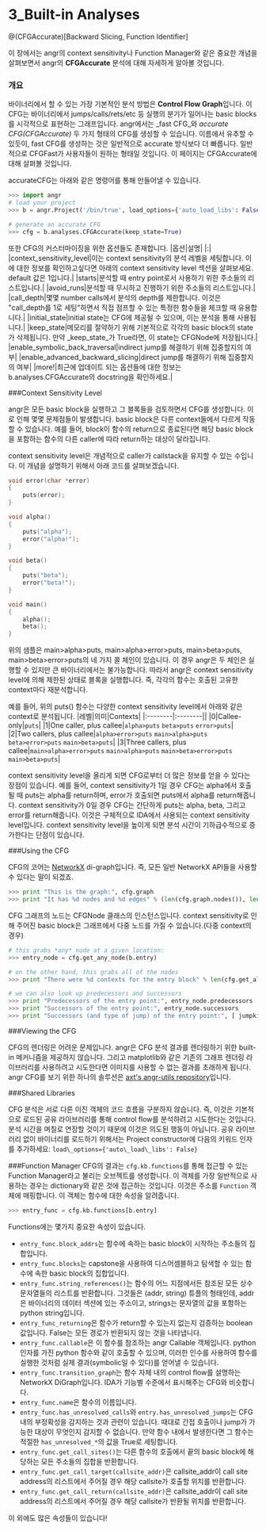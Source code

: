 
# 3_Built-in Analyses

@(CFGAccurate)[Backward Slicing, Function Identifier]

이 장에서는 angr의 context sensitivity나  Function Manager와 같은 중요한 개념을 살펴보면서  angr의 **CFGAccurate** 분석에 대해 자세하게 알아볼 것입니다.

### 개요

바이너리에서 할 수 있는 가장 기본적인 분석 방법은 **Control Flow Graph**입니다. 이 CFG는 바이너리에서 jumps/calls/rets/etc 등 실행의 분기가 일어나는 basic blocks를 시각적으로 표현하는 그래프입니다.
angr에서는 _fast CFG_와 _accurate CFG(CFGAccurate)_ 두 가지 형태의 CFG를 생성할 수 있습니다.  이름에서 유추할 수 있듯이, fast CFG를 생성하는 것은 일반적으로 accurate 방식보다 더 빠릅니다. 일반적으로 CFGFast가 사용자들이 원하는 형태일 것입니다. 이 페이지는 CFGAccurate에 대해 살펴볼 것입니다.

accurateCFG는 아래와 같은 명령어를 통해 만들어낼 수 있습니다.

```python
>>> import angr
# load your project
>>> b = angr.Project('/bin/true', load_options={'auto_load_libs': False})

# generate an accurate CFG
>>> cfg = b.analyses.CFGAccurate(keep_state=True)
```
또한 CFG의 커스터마이징을 위한 옵션들도 존재합니다.
|옵션|설명|
|:|
|context_sensitivity_level|이는 context sensitivity의 분석 레벨을 세팅합니다. 이에 대한 정보를 확인하고싶다면 아래의 context sensitivity level 섹션을 살펴보세요. default 값은 1입니다.|
|starts|분석할 때 entry point로서 사용하기 위한 주소들의 리스트입니다.|
|avoid_runs|분석할 때 무시하고 진행하기 위한 주소들의 리스트입니다.|
|call_depth|몇몇 number calls에서 분석의 depth를 제한합니다. 이것은 "call\_depth를 1로 세팅"하면서 직접 점프할 수 있는 특정한 함수들을 체크할 때 유용합니다.|
|initial_state|initial state는 CFG에 제공될 수 있으며, 이는 분석을 통해 사용됩니다.|
|keep_state|메모리를 절약하기 위해 기본적으로 각각의 basic block의 state가 삭제됩니다. 만약 _keep\_state_가 True라면, 이 state는 CFGNode에 저장됩니다.|
|enable_symbolic_back_traversal|indirect jump를 해결하기 위해 집중할지의 여부|
|enable_advanced_backward_slicing|direct jump를 해결하기 위해 집중할지의 여부|
|more!|최근에 업데이트 되는 옵션들에 대한 정보는 b.analyses.CFGAccurate의 docstring을 확인하세요.|

###Context Sensitivity Level

angr은 모든 basic block을 실행하고 그 블록들을 검토하면서 CFG를 생성합니다. 이로 인해 몇몇 문제점들이 발생합니다.  basic block은 다른 context들에서 다르게 작동할 수 있습니다.  예를 들어, block이 함수의 return으로 종료된다면 해당 basic block을 포함하는 함수의 다른 caller에 따라 return하는 대상이 달라집니다.

context sensitivity level은 개념적으로 caller가 callstack을 유지할 수 있는 수입니다. 이 개념을 설명하기 위해서 아래 코드를 살펴보겠습니다.

```cpp
void error(char *error)
{
    puts(error);
}

void alpha()
{
    puts("alpha");
    error("alpha!");
}

void beta()
{
    puts("beta");
    error("beta!");
}

void main()
{
    alpha();
    beta();
}
```

위의 샘플은 main>alpha>puts, main>alpha>error>puts, main>beta>puts,  main>beta>error>puts의 네 가지 콜 체인이 있습니다. 이 경우 angr은 두 체인은 실행할 수 있지만 큰 바이너리에서는 불가능합니다. 따라서 angr은 context sensitivity level에 의해 제한된 상태로 블록을 실행합니다. 즉, 각각의 함수는 호출된 고유한 context마다 재분석합니다.

예를 들어, 위의 puts() 함수는 다양한 context sensitivity level에서 아래와 같은 context로 분석됩니다.
|레벨|의미|Contexts|
|:--------|:--------||
|0|Callee-only|`puts`|
|1|One caller, plus callee|`alpha>puts` `beta>puts` `error>puts`|
|2|Two callers, plus callee|`alpha>error>puts` `main>alpha>puts` `beta>error>puts` `main>beta>puts`|
|3|Three callers, plus callee|`main>alpha>error>puts` `main>alpha>puts` `main>beta>error>puts` `main>beta>puts`|

context sensitivity level을 올리게 되면 CFG로부터 더 많은 정보를 얻을 수 있다는 장점이 있습니다. 예를 들어, context sensitivity가 1일 경우 CFG는 alpha에서 호출될 때 puts는 alpha를 return하며, error가 호출되면 puts에서 alpha를 return해줍니다. context sensitivity가 0일 경우 CFG는 간단하게 puts는 alpha, beta, 그리고 error를 return해줍니다. 이것은 구체적으로 IDA에서 사용되는 context sensitivity level입니다. context sensitivity level을 높이게 되면 분석 시간이 기하급수적으로 증가한다는 단점이 있습니다.

###Using the CFG

CFG의 코어는 [NetworkX](https://networkx.github.io/) di-graph입니다. 즉, 모든 일반 NetworkX API들을 사용할 수 있다는 말이 되겠죠.

```python
>>> print "This is the graph:", cfg.graph
>>> print "It has %d nodes and %d edges" % (len(cfg.graph.nodes()), len(cfg.graph.edges()))
```

CFG 그래프의 노드는 CFGNode 클래스의 인스턴스입니다. context sensitivity로 인해 주어진 basic block은 그래프에서 다중 노드를 가질 수 있습니다.(다중 context의 경우)

```python
# this grabs *any* node at a given location:
>>> entry_node = cfg.get_any_node(b.entry)

# on the other hand, this grabs all of the nodes
>>> print "There were %d contexts for the entry block" % len(cfg.get_all_nodes(b.entry))

# we can also look up predecessors and successors
>>> print "Predecessors of the entry point:", entry_node.predecessors
>>> print "Successors of the entry point:", entry_node.successors
>>> print "Successors (and type of jump) of the entry point:", [ jumpkind + " to " + str(node.addr) for node,jumpkind in cfg.get_successors_and_jumpkind(entry_node) ]
```

###Viewing the CFG

CFG의 렌더링은 어려운 문제입니다. angr은 CFG 분석 결과를 렌더링하기 위한 built-in 메커니즘을 제공하지 않습니다. 그리고 matplotlib와 같은 기존의 그래프 렌더링 라이브러리를 사용하려고 시도한다면 이미지를 사용할 수 없는 결과를 초래하게 됩니다.
angr CFG를 보기 위한 하나의 솔루션은 [axt's angr-utils repository](https://github.com/axt/angr-utils)입니다.

###Shared Libraries

CFG 분석은 서로 다른 이진 객체의 코드 흐름을 구분하지 않습니다. 즉, 이것은 기본적으로 로드된 공유 라이브러리를 통해 control flow를 분석하려고 시도한다는 것입니다. 분석 시간을 며칠로 연장할 것이기 때문에 이것은 의도된 행동이 아닙니다. 공유 라이브러리 없이 바이너리를 로드하기 위해서는 Project constructor에 다음의 키워드 인자를 추가하세요: `load\_options={'auto\_load\_libs': False}`

###Function Manager
CFG의 결과는 `cfg.kb.functions`를 통해 접근할 수 있는 Function Manager라고 불리는 오브젝트를 생성합니다. 이 객체를 가장 일반적으로 사용하는 경우는 dictionary와 같은 것에 접근하는 것입니다. 이것은 주소를 `Function` 객체에 매핑합니다. 이 객체는 함수에 대한 속성을 알려줍니다.

```python
>>> entry_func = cfg.kb.functions[b.entry]
```

Functions에는 몇가지 중요한 속성이 있습니다.
* `entry_func.block_addrs`는 함수에 속하는 basic block이 시작하는 주소들의 집합입니다.
* `entry_func.blocks`는 capstone을 사용하여 디스어셈블하고 탐색할 수 있는 함수에 속한 basic block의 집합입니다.
* `entry_func.string_references()`는 함수의 어느 지점에서든 참조된 모든 상수 문자열들의 리스트를 반환합니다. 그것들은 (addr, string) 튜플의 형태인데, addr은 바이너리의 데이터 섹션에 있는 주소이고, strings는 문자열의 값을 포함하는 python string입니다.
* `entry_func_returning`은 함수가 return할 수 있는지 없는지 검증하는 boolean 값입니다. False는 모든 경로가 반환되지 않는 것을 나타냅니다.
* `entry_func.callable`은 이 함수를 참조하는 angr Callable 객체입니다. python 인자를 가진 python 함수와 같이 호출할 수 있으며, 이러한 인수를 사용하여 함수를 실행한 것처럼 실제 결과(symbolic일 수 있다)를 얻어낼 수 있습니다.
* `entry_func.transition_graph`는 함수 자체 내의 control flow를 설명하는 NetworkX DiGraph입니다. IDA가 기능별 수준에서 표시해주는 CFG와 비슷합니다.
* `entry_func.name`은 함수의 이름입니다.
* `entry_func.has_unresolved_calls`와 `entry.has_unresolved_jumps`는 CFG 내의 부정확성을 감지하는 것과 관련이 있습니다. 때대로 간접 호출이나 jump가 가능한 대상이 무엇인지 감지할 수 없습니다. 만약 함수 내에서 발생한다면 그 함수는 적절한 `has_unresolved_*`의 값을 True로 세팅합니다.
* `entry_func.get_call_sites()`는 다른 함수의 호출에서 끝의 basic block에 해당하는 모든 주소들의 집합을 반환합니다.
* `entry_func.get_call_target(callsite_addr)`은 callsite_addr이 call site address의 리스트에서 주어질 경우 해당 callsite가 호출할 위치를 반환합니다.
* `entry_func.get_call_return(callsite_addr)`은 callsite_addr이 call site address의 리스트에서 주어질 경우 해당 callsite가 반환될 위치를 반환합니다.

이 외에도 많은 속성들이 있습니다!